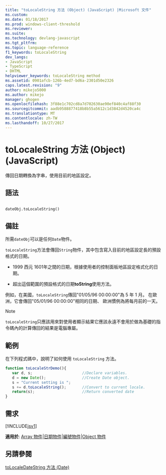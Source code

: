 ```yaml
---
title: "toLocaleString 方法 (Object) (JavaScript) |Microsoft 文件"
ms.custom: 
ms.date: 01/18/2017
ms.prod: windows-client-threshold
ms.reviewer: 
ms.suite: 
ms.technology: devlang-javascript
ms.tgt_pltfrm: 
ms.topic: language-reference
f1_keywords: toLocaleString
dev_langs:
- JavaScript
- TypeScript
- DHTML
helpviewer_keywords: toLocaleString method
ms.assetid: 0901afcb-126b-4ed7-bd6a-2301d50e2326
caps.latest.revision: "9"
author: mikejo5000
ms.author: mikejo
manager: ghogen
ms.openlocfilehash: 3f88e1c702cd8a7d702630ae90ef840c4af88f30
ms.sourcegitcommit: aadb9588877418b8b55a5612c1d3842d4520ca4c
ms.translationtype: MT
ms.contentlocale: zh-TW
ms.lasthandoff: 10/27/2017
---
```

# <a name="tolocalestring-method-object-javascript"></a>toLocaleString 方法 (Object) (JavaScript)
傳回日期轉換為字串，使用目前的地區設定。  
  
## <a name="syntax"></a>語法  
  
```  
  
dateObj.toLocaleString()   
```  
  
## <a name="remarks"></a>備註  
 所需`dateObj`可以是任何`Date`物件。  
  
 `toLocaleString`方法會傳回`String`物件，其中包含寫入目前的地區設定長的預設格式的日期。  
  
-   1999 西元 1601年之間的日期，根據使用者的控制面板地區設定格式化的日期。  
  
-   超出這個範圍的預設格式的日期**toString**使用方法。  
  
 例如，在美國，`toLocaleString`傳回"01/05/96 00:00:00"為 5 年 1 月。 在歐洲，它會傳回"05/01/96 00:00:00"相同的日期、 歐洲慣例為將每月前的一天。  
  
> [!NOTE]
>  `toLocaleString`只應該用來對使用者顯示結果它應該永遠不會用於做為基礎的指令碼內的計算傳回的結果是電腦專屬。  
  
## <a name="example"></a>範例  
 在下列程式碼中，說明了如何使用 `toLocaleString` 方法。  
  
```JavaScript  
function toLocaleStrDemo(){     
   var d, s;                      //Declare variables.  
   d = new Date();                //Create Date object.  
   s = "Current setting is ";  
   s += d.toLocaleString();       //Convert to current locale.  
   return(s);                     //Return converted date  
}  
```  
  
## <a name="requirements"></a>需求  
 [!INCLUDE[jsv1](../../javascript/misc/includes/jsv1-md.md)]  
  
 **適用於**: [Array 物件](../../javascript/reference/array-object-javascript.md)&#124;[日期物件](../../javascript/reference/date-object-javascript.md)&#124;[編號物件](../../javascript/reference/number-object-javascript.md)&#124;[Object 物件](../../javascript/reference/object-object-javascript.md)  
  
## <a name="see-also"></a>另請參閱  
 [toLocaleDateString 方法 (Date)](../../javascript/reference/tolocaledatestring-method-date-javascript.md)